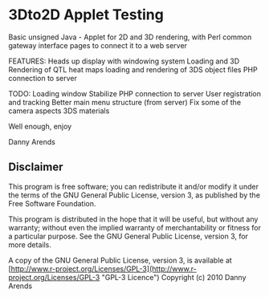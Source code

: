 3Dto2D Applet Testing
=================

Basic unsigned Java - Applet for 2D and 3D rendering, with Perl common gateway interface pages to connect it to a web server

FEATURES:
Heads up display with windowing system
Loading and 3D Rendering of QTL heat maps
loading and rendering of 3DS object files
PHP connection to server

TODO:
Loading window
Stabilize PHP connection to server
User registration and tracking
Better main menu structure (from server)
Fix some of the camera aspects
3DS materials

Well enough, enjoy

Danny Arends

Disclaimer
----------
This program is free software; you can redistribute it and/or
modify it under the terms of the GNU General Public License,
version 3, as published by the Free Software Foundation.

This program is distributed in the hope that it will be useful,
but without any warranty; without even the implied warranty of
merchantability or fitness for a particular purpose.  See the GNU
General Public License, version 3, for more details.

A copy of the GNU General Public License, version 3, is available
at [http://www.r-project.org/Licenses/GPL-3](http://www.r-project.org/Licenses/GPL-3 "GPL-3 Licence")
Copyright (c) 2010 Danny Arends